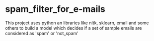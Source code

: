 # spam_filter_for_e-mails
This project uses python an libraries like nltk, sklearn, email and some others to build a model which decides if a set of sample emails are considered as 'spam' or 'not_spam'
